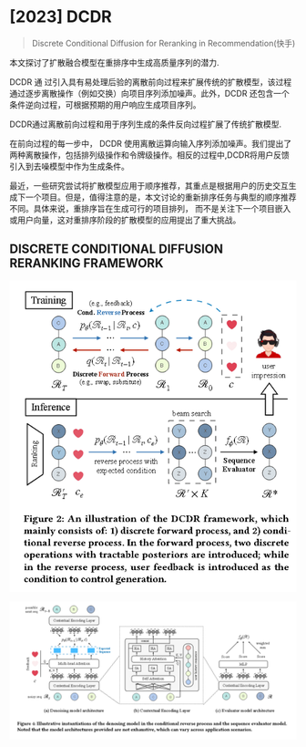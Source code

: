 # [2023] DCDR

> Discrete Conditional Diffusion for Reranking in Recommendation(快手)


本文探讨了扩散融合模型在重排序中生成高质量序列的潜力.

DCDR 通 过引入具有易处理后验的离散前向过程来扩展传统的扩散模型，该过程通过逐步离散操作（例如交换）向项目序列添加噪声。此外，DCDR 还包含一个条件逆向过程，可根据预期的用户响应生成项目序列。



DCDR通过离散前向过程和用于序列生成的条件反向过程扩展了传统扩散模型.


在前向过程的每一步中， DCDR 使用离散运算向输入序列添加噪声。我们提出了两种离散操作，包括排列级操作和令牌级操作。相反的过程中,DCDR将用户反馈引入到去噪模型中作为生成条件。


最近，一些研究尝试将扩散模型应用于顺序推荐，其重点是根据用户的历史交互生成下一个项目。但是，值得注意的是，本文讨论的重新排序任务与典型的顺序推荐不同。具体来说，重排序旨在生成可行的项目排列， 而不是关注下一个项目嵌入或用户向量，这对重排序阶段的扩散模型的应用提出了重大挑战。



## DISCRETE CONDITIONAL DIFFUSION RERANKING FRAMEWORK

![alt text](image.png)



![alt text](image-1.png)